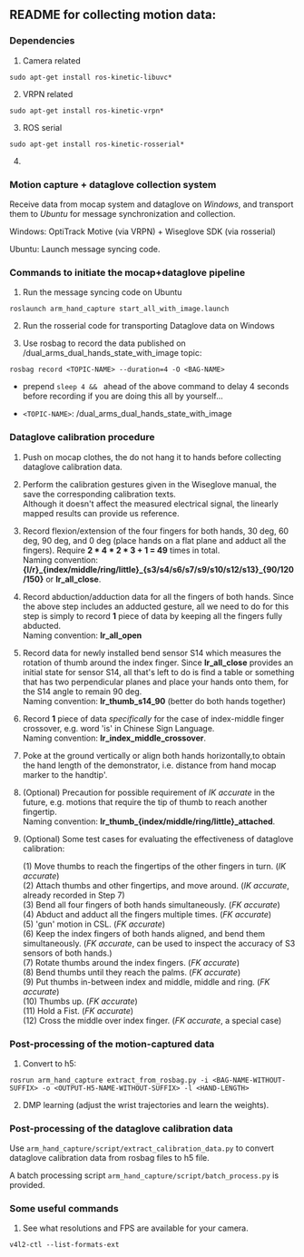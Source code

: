 ## README for collecting motion data:


### Dependencies

1. Camera related

```shell
sudo apt-get install ros-kinetic-libuvc*
```

2. VRPN related
```shell
sudo apt-get install ros-kinetic-vrpn*
```

3. ROS serial
```shell
sudo apt-get install ros-kinetic-rosserial*
```

4.


### Motion capture + dataglove collection system

Receive data from mocap system and dataglove on *Windows*, and transport them to *Ubuntu* for message synchronization and collection.

Windows: OptiTrack Motive (via VRPN) + Wiseglove SDK (via rosserial)

Ubuntu: Launch message syncing code.

### Commands to initiate the mocap+dataglove pipeline

1. Run the message syncing code on Ubuntu
```shell
roslaunch arm_hand_capture start_all_with_image.launch
```

2. Run the rosserial code for transporting Dataglove data on Windows

3. Use rosbag to record the data published on /dual_arms_dual_hands_state_with_image topic:

```shell
rosbag record <TOPIC-NAME> --duration=4 -O <BAG-NAME>
```

* prepend ```sleep 4 && ``` ahead of the above command to delay 4 seconds before recording if you are doing this all by yourself...

* ```<TOPIC-NAME>```: /dual_arms_dual_hands_state_with_image


### Dataglove calibration procedure
1. Push on mocap clothes, the do not hang it to hands before collecting dataglove calibration data.

2. Perform the calibration gestures given in the Wiseglove manual, the save the corresponding calibration texts.    
Although it doesn't affect the measured electrical signal, the linearly mapped results can provide us reference.

3. Record flexion/extension of the four fingers for both hands, 30 deg, 60 deg, 90 deg, and 0 deg (place hands on a flat plane and adduct all the fingers). Require **2 * 4 * 2 * 3 + 1 = 49** times in total.    
Naming convention: **{l/r}\_{index/middle/ring/little}\_{s3/s4/s6/s7/s9/s10/s12/s13}\_{90/120/150}** or **lr_all_close**.

4. Record abduction/adduction data for all the fingers of both hands. Since the above step includes an adducted gesture, all we need to do for this step is simply to record **1** piece of data by keeping all the fingers fully abducted.   
Naming convention: **lr_all_open**

5. Record data for newly installed bend sensor S14 which measures the rotation of thumb around the index finger. Since **lr_all_close** provides an initial state for sensor S14, all that's left to do is find a table or something that has two perpendicular planes and place your hands onto them, for the S14 angle to remain 90 deg.    
Naming convention: **lr_thumb_s14_90** (better do both hands together)

6. Record **1** piece of data *specifically* for the case of index-middle finger crossover, e.g. word 'is' in Chinese Sign Language.    
Naming convention: **lr_index_middle_crossover**.

7. Poke at the ground vertically or align both hands horizontally,to obtain the hand length of the demonstrator, i.e. distance from hand mocap marker to the handtip'.

8. (Optional) Precaution for possible requirement of *IK accurate* in the future, e.g. motions that require the tip of thumb to reach another fingertip.    
Naming convention: **lr_thumb_{index/middle/ring/little}_attached**.

9. (Optional) Some test cases for evaluating the effectiveness of dataglove calibration:

    (1) Move thumbs to reach the fingertips of the other fingers in turn. (*IK accurate*)   
    (2) Attach thumbs and other fingertips, and move around. (*IK accurate*, already recorded in Step 7)    
    (3) Bend all four fingers of both hands simultaneously. (*FK accurate*)   
    (4) Abduct and adduct all the fingers multiple times. (*FK accurate*)   
    (5) 'gun' motion in CSL. (*FK accurate*)    
    (6) Keep the index fingers of both hands aligned, and bend them simultaneously. (*FK accurate*, can be used to inspect the accuracy of S3 sensors of both hands.)   
    (7) Rotate thumbs around the index fingers. (*FK accurate*)   
    (8) Bend thumbs until they reach the palms. (*FK accurate*)   
    (9) Put thumbs in-between index and middle, middle and ring. (*FK accurate*)    
    (10) Thumbs up. (*FK accurate*)   
    (11) Hold a Fist. (*FK accurate*)   
    (12) Cross the middle over index finger. (*FK accurate*, a special case)

### Post-processing of the motion-captured data
1. Convert to h5:
```shell
rosrun arm_hand_capture extract_from_rosbag.py -i <BAG-NAME-WITHOUT-SUFFIX> -o <OUTPUT-H5-NAME-WITHOUT-SUFFIX> -l <HAND-LENGTH>
```

2. DMP learning (adjust the wrist trajectories and learn the weights).



### Post-processing of the dataglove calibration data

Use ```arm_hand_capture/script/extract_calibration_data.py``` to convert dataglove calibration data from rosbag files to h5 file.

A batch processing script ```arm_hand_capture/script/batch_process.py``` is provided.


### Some useful commands
1. See what resolutions and FPS are available for your camera.
```shell
v4l2-ctl --list-formats-ext
```

